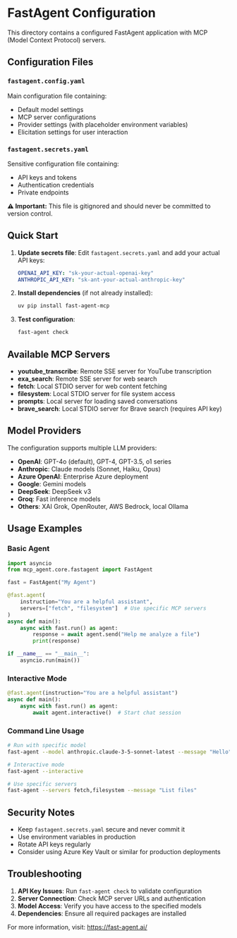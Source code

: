 # FastAgent Configuration

This directory contains a configured FastAgent application with MCP (Model Context Protocol) servers.

## Configuration Files

### `fastagent.config.yaml`
Main configuration file containing:
- Default model settings
- MCP server configurations  
- Provider settings (with placeholder environment variables)
- Elicitation settings for user interaction

### `fastagent.secrets.yaml`
Sensitive configuration file containing:
- API keys and tokens
- Authentication credentials
- Private endpoints

**⚠️ Important:** This file is gitignored and should never be committed to version control.

## Quick Start

1. **Update secrets file**: Edit `fastagent.secrets.yaml` and add your actual API keys:
   ```yaml
   OPENAI_API_KEY: "sk-your-actual-openai-key"
   ANTHROPIC_API_KEY: "sk-ant-your-actual-anthropic-key"
   ```

2. **Install dependencies** (if not already installed):
   ```bash
   uv pip install fast-agent-mcp
   ```

3. **Test configuration**:
   ```bash
   fast-agent check
   ```

## Available MCP Servers

- **youtube_transcribe**: Remote SSE server for YouTube transcription
- **exa_search**: Remote SSE server for web search
- **fetch**: Local STDIO server for web content fetching  
- **filesystem**: Local STDIO server for file system access
- **prompts**: Local server for loading saved conversations
- **brave_search**: Local STDIO server for Brave search (requires API key)

## Model Providers

The configuration supports multiple LLM providers:
- **OpenAI**: GPT-4o (default), GPT-4, GPT-3.5, o1 series
- **Anthropic**: Claude models (Sonnet, Haiku, Opus)
- **Azure OpenAI**: Enterprise Azure deployment
- **Google**: Gemini models
- **DeepSeek**: DeepSeek v3
- **Groq**: Fast inference models
- **Others**: XAI Grok, OpenRouter, AWS Bedrock, local Ollama

## Usage Examples

### Basic Agent
```python
import asyncio
from mcp_agent.core.fastagent import FastAgent

fast = FastAgent("My Agent")

@fast.agent(
    instruction="You are a helpful assistant",
    servers=["fetch", "filesystem"]  # Use specific MCP servers
)
async def main():
    async with fast.run() as agent:
        response = await agent.send("Help me analyze a file")
        print(response)

if __name__ == "__main__":
    asyncio.run(main())
```

### Interactive Mode
```python
@fast.agent(instruction="You are a helpful assistant")
async def main():
    async with fast.run() as agent:
        await agent.interactive()  # Start chat session
```

### Command Line Usage
```bash
# Run with specific model
fast-agent --model anthropic.claude-3-5-sonnet-latest --message "Hello"

# Interactive mode
fast-agent --interactive

# Use specific servers
fast-agent --servers fetch,filesystem --message "List files"
```

## Security Notes

- Keep `fastagent.secrets.yaml` secure and never commit it
- Use environment variables in production
- Rotate API keys regularly
- Consider using Azure Key Vault or similar for production deployments

## Troubleshooting

1. **API Key Issues**: Run `fast-agent check` to validate configuration
2. **Server Connection**: Check MCP server URLs and authentication
3. **Model Access**: Verify you have access to the specified models
4. **Dependencies**: Ensure all required packages are installed

For more information, visit: https://fast-agent.ai/

